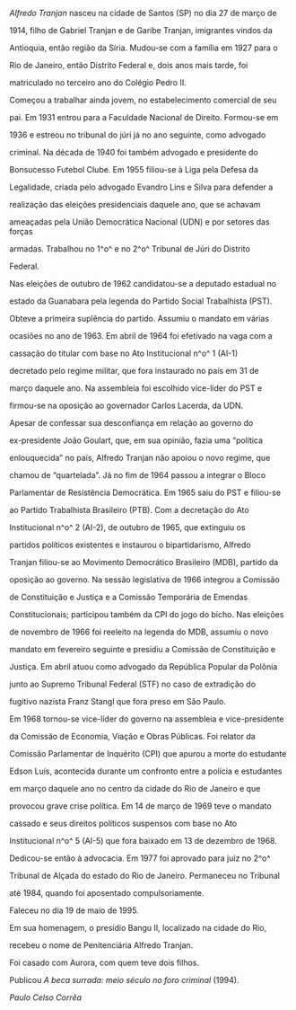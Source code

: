

*Alfredo Tranjan* nasceu na cidade de Santos (SP) no dia 27 de março de

1914, filho de Gabriel Tranjan e de Garibe Tranjan, imigrantes vindos da

Antioquia, então região da Síria. Mudou-se com a família em 1927 para o

Rio de Janeiro, então Distrito Federal e, dois anos mais tarde, foi

matriculado no terceiro ano do Colégio Pedro II.



Começou a trabalhar ainda jovem, no estabelecimento comercial de seu

pai. Em 1931 entrou para a Faculdade Nacional de Direito. Formou-se em

1936 e estreou no tribunal do júri já no ano seguinte, como advogado

criminal. Na década de 1940 foi também advogado e presidente do

Bonsucesso Futebol Clube. Em 1955 filiou-se à Liga pela Defesa da

Legalidade, criada pelo advogado Evandro Lins e Silva para defender a

realização das eleições presidenciais daquele ano, que se achavam

ameaçadas pela União Democrática Nacional (UDN) e por setores das forças

armadas. Trabalhou no 1^o^ e no 2^o^ Tribunal de Júri do Distrito

Federal.



Nas eleições de outubro de 1962 candidatou-se a deputado estadual no

estado da Guanabara pela legenda do Partido Social Trabalhista (PST).

Obteve a primeira suplência do partido. Assumiu o mandato em várias

ocasiões no ano de 1963. Em abril de 1964 foi efetivado na vaga com a

cassação do titular com base no Ato Institucional n^o^ 1 (AI-1)

decretado pelo regime militar, que fora instaurado no país em 31 de

março daquele ano. Na assembleia foi escolhido vice-líder do PST e

firmou-se na oposição ao governador Carlos Lacerda, da UDN.



Apesar de confessar sua desconfiança em relação ao governo do

ex-presidente João Goulart, que, em sua opinião, fazia uma “política

enlouquecida” no país, Alfredo Tranjan não apoiou o novo regime, que

chamou de “quartelada”. Já no fim de 1964 passou a integrar o Bloco

Parlamentar de Resistência Democrática. Em 1965 saiu do PST e filiou-se

ao Partido Trabalhista Brasileiro (PTB). Com a decretação do Ato

Institucional n^o^ 2 (AI-2), de outubro de 1965, que extinguiu os

partidos políticos existentes e instaurou o bipartidarismo, Alfredo

Tranjan filiou-se ao Movimento Democrático Brasileiro (MDB), partido da

oposição ao governo. Na sessão legislativa de 1966 integrou a Comissão

de Constituição e Justiça e a Comissão Temporária de Emendas

Constitucionais; participou também da CPI do jogo do bicho. Nas eleições

de novembro de 1966 foi reeleito na legenda do MDB, assumiu o novo

mandato em fevereiro seguinte e presidiu a Comissão de Constituição e

Justiça. Em abril atuou como advogado da República Popular da Polônia

junto ao Supremo Tribunal Federal (STF) no caso de extradição do

fugitivo nazista Franz Stangl que fora preso em São Paulo.



Em 1968 tornou-se vice-líder do governo na assembleia e vice-presidente

da Comissão de Economia, Viação e Obras Públicas. Foi relator da

Comissão Parlamentar de Inquérito (CPI) que apurou a morte do estudante

Edson Luís, acontecida durante um confronto entre a polícia e estudantes

em março daquele ano no centro da cidade do Rio de Janeiro e que

provocou grave crise política. Em 14 de março de 1969 teve o mandato

cassado e seus direitos políticos suspensos com base no Ato

Institucional n^o^ 5 (AI-5) que fora baixado em 13 de dezembro de 1968.



Dedicou-se então à advocacia. Em 1977 foi aprovado para juiz no 2^o^

Tribunal de Alçada do estado do Rio de Janeiro. Permaneceu no Tribunal

até 1984, quando foi aposentado compulsoriamente.



Faleceu no dia 19 de maio de 1995.



Em sua homenagem, o presídio Bangu II, localizado na cidade do Rio,

recebeu o nome de Penitenciária Alfredo Tranjan.



Foi casado com Aurora, com quem teve dois filhos.



Publicou *A beca surrada: meio século no foro criminal* (1994).



*Paulo Celso Corrêa*



